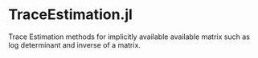 # TraceEstimation.jl
Trace Estimation methods for implicitly available available matrix such as log determinant and inverse of a matrix.
